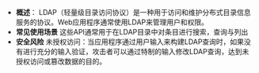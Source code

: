 - **概述**：
    LDAP（轻量级目录访问协议）是一种用于访问和维护分布式目录信息服务的协议。Web应用程序通常使用LDAP来管理用户和权限。
- **常见使用场景**
    这些API通常用于在LDAP目录中对条目进行搜索，查询与列出
- **安全风险**
    未授权访问：当应用程序通过用户输入来构建LDAP查询时，如果没有进行充分的输入验证，攻击者可以通过特制的输入修改LDAP查询，达到未授权访问或篡改数据的目的。
